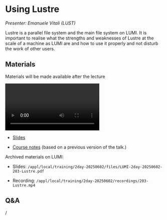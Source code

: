 # Using Lustre

*Presenter: Emanuele Vitali (LUST)*

Lustre is a parallel file system and the main file system on LUMI.
It is important to realise what the strengths and weaknesses of Lustre at the
scale of a machine as LUMI are and how to use it properly and not disturb the
work of other users.


## Materials

Materials will be made available after the lecture

<video src="https://462000265.lumidata.eu/2day-20250602/recordings/203-Lustre.mp4" controls="controls"></video>

<!--
-   A video recording will follow.
-->

-   [Slides](https://462000265.lumidata.eu/2day-20250602/files/LUMI-2day-20250602-203-Lustre.pdf)

-   [Course notes](203-Lustre.md) (based on a previous version of the talk.)

Archived materials on LUMI:

-   Slides: `/appl/local/training/2day-20250602/files/LUMI-2day-20250602-203-Lustre.pdf`

-   Recording: `/appl/local/training/2day-20250602/recordings/203-Lustre.mp4`


## Q&A

/
